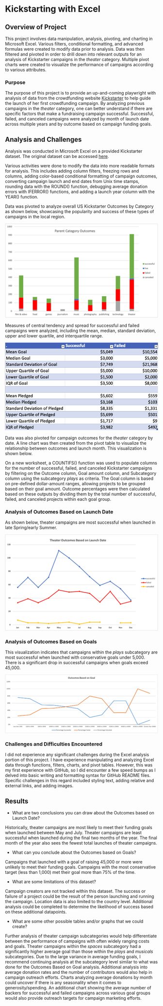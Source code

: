 # Kickstarting with Excel

## Overview of Project

This project involves data manipulation, analysis, pivoting, and charting in Microsoft Excel. Various filters, conditional formatting, and advanced formulas were created to modify data prior to analysis. Data was then filtered and pivoted in order to drill down into relevant outputs for an analysis of Kickstarter campaigns in the *theater* category. Multiple pivot charts were created to visualize the performance of campaigns according to various attributes. 

### Purpose

The purpose of this project is to provide an up-and-coming playwright with analysis of data from the crowdfunding website [Kickstarter](https://www.kickstarter.com/) to help guide the launch of her first crowdfunding campaign. By analyzing previous campaigns in the *theater* category, one can better understand if there are specific factors that make a fundraising campaign successful. Successful, failed, and canceled campaigns were analyzed by month of launch date across multiple years and by outcome based on campaign funding goals.


## Analysis and Challenges

Analysis was conducted in Microsoft Excel on a provided Kickstarter dataset. The original dataset can be accessed [here](https://github.com/tysonseang/kickstarter-analysis/blob/main/Original%20Kickstarter%20Dataset.xlsx).

Various activities were done to modify the data into more readable formats for analysis. This includes adding column filters, freezing rows and columns, adding color-based conditional formatting of campaign outcomes, converting campaign launch and end dates from Unix time stamps, rounding data with the ROUND() function, debugging average donation errors with IFERROR() functions, and adding a launch year column with the YEAR() function.

Data was pivoted to analyze overall US Kickstarter Outcomes by Category as shown below, showcasing the popularity and success of these types of campaigns in the local region. 

![Parent Category Outcomes](https://github.com/tysonseang/kickstarter-analysis/blob/main/Resources/Parent%20Category%20Outcomes%20Chart.png)

Measures of central tendency and spread for successful and failed campaigns were analyzed, including the mean, median, standard deviation, upper and lower quartile, and interquartile range.

![Measures of Central Tendency](https://github.com/tysonseang/kickstarter-analysis/blob/main/Resources/Measures%20of%20Central%20Tendency.png)



Data was also pivoted for campaign outcomes for the *theater* category by date. A line chart was then created from the pivot table to visualize the relationship between outcomes and launch month. This visualization is shown below. 

On a new worksheet, a COUNTIFS() function was used to populate columns for the number of successful, failed, and canceled Kickstarter campaigns by filtering on the Outcome column, Goal amount column, and Subcategory column using the subcategory *plays* as criteria. The Goal column is based on pre-defined dollar-amount ranges, allowing projects to be grouped based on their goal amount. Outcome percentages were then calculated based on these outputs by dividing them by the total number of successful, failed, and canceled projects within each goal group. 

### Analysis of Outcomes Based on Launch Date

As shown below, theater campaigns are most successful when launched in late Spring/early Summer. 

![Theater Outcomes Based on Launch Date](https://github.com/tysonseang/kickstarter-analysis/blob/main/Resources/Theater_Outcomes_vs_Launch.png)

### Analysis of Outcomes Based on Goals

This visualization indicates that campaigns within the *plays* subcategory are most successful when launched with conservative goals under 5,000. There is a significant drop in successful campaigns when goals exceed 45,000.

![Outcomes Based on Goals](https://github.com/tysonseang/kickstarter-analysis/blob/main/Resources/Outcomes_vs_Goals.png)

### Challenges and Difficulties Encountered

I did not experience any significant challenges during the Excel analysis portion of this project. I have experience manipulating and analyzing Excel data through functions, filters, charts, and pivot tables. However, this was my first experience with GitHub, so I did encounter a few speed bumps as I delved into basic writing and formatting syntax for GitHub README files. Specific challenges in this regard included styling text, adding relative and external links, and adding images.


## Results

- What are two conclusions you can draw about the Outcomes based on Launch Date?

Historically, theater campaigns are most likely to meet their funding goals when launched between May and July. Theater campaigns are least successful when launched during the final two months of the year. The final month of the year also sees the fewest total launches of theater campaigns.


- What can you conclude about the Outcomes based on Goals?

Campaigns that launched with a goal of raising 45,000 or more were unlikely to meet their funding goals. Campaigns with the most conservative target (less than 1,000) met their goal more than 75% of the time.

- What are some limitations of this dataset?

Campaign creators are not tracked within this dataset. The success or failure of a project could be the result of the person launching and running the campaign. Location data is also limited to the country level. Additional analysis could be completed to determine the likelihood of success based on these additional datapoints. 

- What are some other possible tables and/or graphs that we could create?

Further analysis of theater campaign subcategories would help differentiate between the performance of campaigns with often widely ranging costs and goals. Theater campaigns within the *spaces* subcategory had a significantly higher average goal than those within the *plays* and *musicals* subcategories. Due to the large variance in average funding goals, I recommend continuing analysis at the subcategory level similar to what was done for the Outcomes Based on Goal analysis. Additional analysis into average donation rates and the number of contributors would also help in campaign outreach efforts. Charts analyzing average donations by month could uncover if there is any seasonality when it comes to generosity/spending. An additional chart showing the average number of backers for successful and failed campaigns across various goal groups would also provide outreach targets for campaign marketing efforts.
